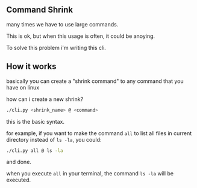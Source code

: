 ## Command Shrink

many times we have to use large commands.

This is ok, but when this usage is often, it could be anoying.


To solve this problem i'm writing this cli.


## How it works

basically you can create a "shrink command" to any command that you have on linux


how can i create a new shrink?


```bash
./cli.py <shrink_name> @ <command>
```

this is the basic syntax.

for example, if you want to make the command `all` to list all files in current directory instead of `ls -la`, you could:

```bash
./cli.py all @ ls -la
```

and done.

when you execute `all` in your terminal, the command `ls -la` will be executed.

